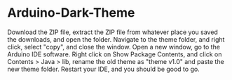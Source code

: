 # Arduino-Dark-Theme

Download the ZIP file, extract the ZIP file from whatever place you saved the downloads, and open the folder. Navigate to the theme folder, and right click, select "copy", and close the window. Open a new window, go to the Arduino IDE software. Right click on Show Package Contents, and click on Contents > Java > lib, rename the old theme as "theme v1.0" and paste the new theme folder. Restart your IDE, and you should be good to go.
